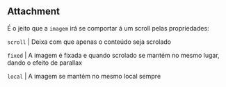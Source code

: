 ## Attachment

É o jeito que a ``imagem`` irá se comportar á um scroll pelas propriedades:

```scroll``` | Deixa com que apenas o conteúdo seja scrolado

```fixed``` | A imagem é fixada e quando scrolado se mantém no mesmo lugar, dando o efeito de parallax

```local``` | A imagem se mantém no mesmo local sempre